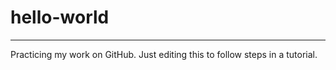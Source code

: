 # hello-world
-------------

Practicing my work on GitHub.  Just editing this to follow steps in a tutorial.
